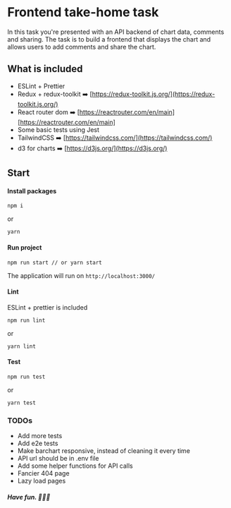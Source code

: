 # Frontend take-home task

In this task you're presented with an API backend of chart data, comments and sharing.
The task is to build a frontend that displays the chart and allows users to add comments and share the chart.

## What is included

- ESLint + Prettier
- Redux + redux-toolkit ➡️ [https://redux-toolkit.js.org/](https://redux-toolkit.js.org/)
- React router dom ➡️ [https://reactrouter.com/en/main][https://reactrouter.com/en/main]
- Some basic tests using Jest
- TailwindCSS ➡️ [https://tailwindcss.com/](https://tailwindcss.com/)
- d3 for charts ➡️ [https://d3js.org/](https://d3js.org/)

## Start

#### Install packages

```
npm i
```

or

```
yarn
```

#### Run project

```
npm run start // or yarn start
```

The application will run on `http://localhost:3000/`

#### Lint

ESLint + prettier is included

```
npm run lint
```

or

```
yarn lint
```

#### Test

```
npm run test
```

or

```
yarn test
```

### TODOs

- Add more tests
- Add e2e tests
- Make barchart responsive, instead of cleaning it every time
- API url should be in .env file
- Add some helper functions for API calls
- Fancier 404 page
- Lazy load pages

##### Have fun. 🧑‍🚀🚀
